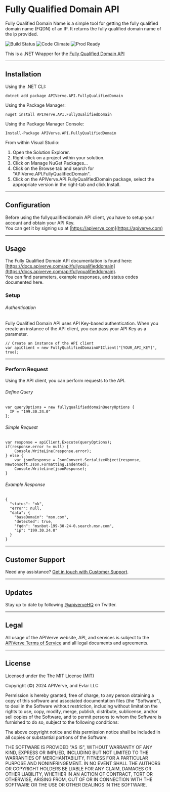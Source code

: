 Fully Qualified Domain API
============

Fully Qualified Domain Name is a simple tool for getting the fully qualified domain name (FQDN) of an IP. It returns the fully qualified domain name of the ip provided.

![Build Status](https://img.shields.io/badge/build-passing-green)
![Code Climate](https://img.shields.io/badge/maintainability-B-purple)
![Prod Ready](https://img.shields.io/badge/production-ready-blue)

This is a .NET Wrapper for the [Fully Qualified Domain API](https://apiverve.com/marketplace/api/fullyqualifieddomain)

---

## Installation

Using the .NET CLI:
```
dotnet add package APIVerve.API.FullyQualifiedDomain
```

Using the Package Manager:
```
nuget install APIVerve.API.FullyQualifiedDomain
```

Using the Package Manager Console:
```
Install-Package APIVerve.API.FullyQualifiedDomain
```

From within Visual Studio:

1. Open the Solution Explorer.
2. Right-click on a project within your solution.
3. Click on Manage NuGet Packages...
4. Click on the Browse tab and search for "APIVerve.API.FullyQualifiedDomain".
5. Click on the APIVerve.API.FullyQualifiedDomain package, select the appropriate version in the right-tab and click Install.


---

## Configuration

Before using the fullyqualifieddomain API client, you have to setup your account and obtain your API Key.  
You can get it by signing up at [https://apiverve.com](https://apiverve.com)

---

## Usage

The Fully Qualified Domain API documentation is found here: [https://docs.apiverve.com/api/fullyqualifieddomain](https://docs.apiverve.com/api/fullyqualifieddomain).  
You can find parameters, example responses, and status codes documented here.

### Setup

###### Authentication
Fully Qualified Domain API uses API Key-based authentication. When you create an instance of the API client, you can pass your API Key as a parameter.

```
// Create an instance of the API client
var apiClient = new FullyQualifiedDomainAPIClient("[YOUR_API_KEY]", true);
```

---


### Perform Request
Using the API client, you can perform requests to the API.

###### Define Query

```
var queryOptions = new fullyqualifieddomainQueryOptions {
  IP = "199.30.24.0"
};
```

###### Simple Request

```
var response = apiClient.Execute(queryOptions);
if(response.error != null) {
	Console.WriteLine(response.error);
} else {
    var jsonResponse = JsonConvert.SerializeObject(response, Newtonsoft.Json.Formatting.Indented);
    Console.WriteLine(jsonResponse);
}
```

###### Example Response

```
{
  "status": "ok",
  "error": null,
  "data": {
    "baseDomain": "msn.com",
    "detected": true,
    "fqdn": "msnbot-199-30-24-0.search.msn.com",
    "ip": "199.30.24.0"
  }
}
```

---

## Customer Support

Need any assistance? [Get in touch with Customer Support](https://apiverve.com/contact).

---

## Updates
Stay up to date by following [@apiverveHQ](https://twitter.com/apiverveHQ) on Twitter.

---

## Legal

All usage of the APIVerve website, API, and services is subject to the [APIVerve Terms of Service](https://apiverve.com/terms) and all legal documents and agreements.

---

## License
Licensed under the The MIT License (MIT)

Copyright (&copy;) 2024 APIVerve, and Evlar LLC

Permission is hereby granted, free of charge, to any person obtaining a copy of this software and associated documentation files (the "Software"), to deal in the Software without restriction, including without limitation the rights to use, copy, modify, merge, publish, distribute, sublicense, and/or sell copies of the Software, and to permit persons to whom the Software is furnished to do so, subject to the following conditions:

The above copyright notice and this permission notice shall be included in all copies or substantial portions of the Software.

THE SOFTWARE IS PROVIDED "AS IS", WITHOUT WARRANTY OF ANY KIND, EXPRESS OR IMPLIED, INCLUDING BUT NOT LIMITED TO THE WARRANTIES OF MERCHANTABILITY, FITNESS FOR A PARTICULAR PURPOSE AND NONINFRINGEMENT. IN NO EVENT SHALL THE AUTHORS OR COPYRIGHT HOLDERS BE LIABLE FOR ANY CLAIM, DAMAGES OR OTHER LIABILITY, WHETHER IN AN ACTION OF CONTRACT, TORT OR OTHERWISE, ARISING FROM, OUT OF OR IN CONNECTION WITH THE SOFTWARE OR THE USE OR OTHER DEALINGS IN THE SOFTWARE.